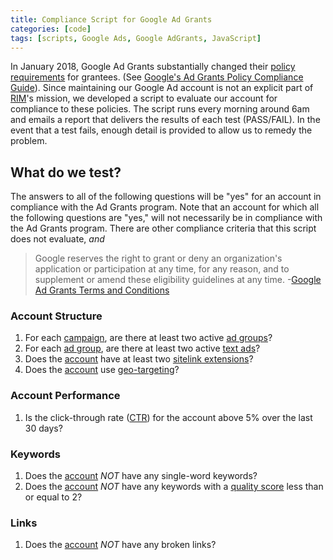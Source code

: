 ```yaml
---
title: Compliance Script for Google Ad Grants
categories: [code]
tags: [scripts, Google Ads, Google AdGrants, JavaScript]
---
```



In January 2018, Google Ad Grants substantially changed their 
[policy requirements](https://support.google.com/grants/topic/3500093) for grantees. 
(See [Google's Ad Grants Policy Compliance Guide](https://support.google.com/grants/answer/9042207)). 
Since maintaining our Google Ad account is not an explicit part of [RIM](https://www.rootedinmindfulness.org)'s
mission, we developed a script to evaluate our account for 
compliance to these policies. The script runs every morning around 6am and emails a report 
that delivers the results of each test (PASS/FAIL). In the event that a test fails, enough 
detail is provided to allow us to remedy the problem. 

## What do we test? 

The answers to all of the following questions will be "yes" for an account in compliance with
the Ad Grants program. Note that an account for which all the following questions are "yes," will
not necessarily be in compliance with the Ad Grants program. There are other compliance criteria that
this script does not evaluate, *and*

>Google reserves the right to grant or deny an organization's application or participation at any time, for any reason, and to supplement or amend these eligibility guidelines at any time. -[Google Ad Grants Terms and Conditions](https://support.google.com/grants/answer/46103)

### Account Structure

<!---
At least 2 active ad groups per campaign each containing a set of closely related keywords and 2 active text ads.
Note: We do not check for "a set of closely related keywords".
-->

1. For each [campaign](https://support.google.com/google-ads/answer/6304), are there at least two active [ad groups](https://support.google.com/google-ads/answer/6298)?
2. For each [ad group](https://support.google.com/google-ads/answer/6298), are there at least two active [text ads](https://support.google.com/google-ads/answer/14093)?
3. Does the [account](https://support.google.com/google-ads/answer/1704396) have at least two [sitelink extensions](https://support.google.com/google-ads/answer/2375416)?
3. Does the [account](https://support.google.com/google-ads/answer/1704396) use [geo-targeting](https://support.google.com/google-ads/answer/1722043)?

### Account Performance

<!---
 All Ad Grants AdWords accounts must maintain a 5% click-through rate (CTR) each month (at the account level, not necessarily each keyword).
 -->
1. Is the click-through rate ([CTR](https://support.google.com/google-ads/answer/2615875)) for the account above 5% over the last 30 days? 

### Keywords

1. Does the [account](https://support.google.com/google-ads/answer/1704396) *NOT* have any single-word keywords?
2. Does the [account](https://support.google.com/google-ads/answer/1704396) *NOT* have any keywords with a [quality score](https://support.google.com/google-ads/answer/140351?hl=en) less than or equal to 2? 

### Links

1. Does the [account](https://support.google.com/google-ads/answer/1704396) *NOT* have any broken links?

